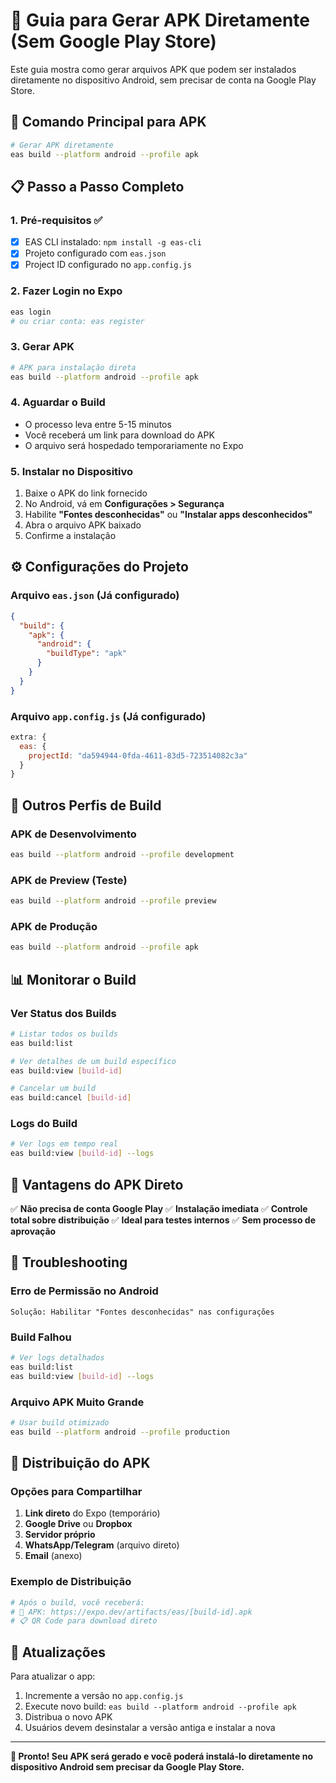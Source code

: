 # 📱 Guia para Gerar APK Diretamente (Sem Google Play Store)

Este guia mostra como gerar arquivos APK que podem ser instalados diretamente no dispositivo Android, sem precisar de conta na Google Play Store.

## 🚀 **Comando Principal para APK**

```bash
# Gerar APK diretamente
eas build --platform android --profile apk
```

## 📋 **Passo a Passo Completo**

### 1. **Pré-requisitos** ✅
- [x] EAS CLI instalado: `npm install -g eas-cli`
- [x] Projeto configurado com `eas.json`
- [x] Project ID configurado no `app.config.js`

### 2. **Fazer Login no Expo**
```bash
eas login
# ou criar conta: eas register
```

### 3. **Gerar APK**
```bash
# APK para instalação direta
eas build --platform android --profile apk
```

### 4. **Aguardar o Build**
- O processo leva entre 5-15 minutos
- Você receberá um link para download do APK
- O arquivo será hospedado temporariamente no Expo

### 5. **Instalar no Dispositivo**
1. Baixe o APK do link fornecido
2. No Android, vá em **Configurações > Segurança**
3. Habilite **"Fontes desconhecidas"** ou **"Instalar apps desconhecidos"**
4. Abra o arquivo APK baixado
5. Confirme a instalação

## ⚙️ **Configurações do Projeto**

### Arquivo `eas.json` (Já configurado)
```json
{
  "build": {
    "apk": {
      "android": {
        "buildType": "apk"
      }
    }
  }
}
```

### Arquivo `app.config.js` (Já configurado)
```javascript
extra: {
  eas: {
    projectId: "da594944-0fda-4611-83d5-723514082c3a"
  }
}
```

## 🔄 **Outros Perfis de Build**

### APK de Desenvolvimento
```bash
eas build --platform android --profile development
```

### APK de Preview (Teste)
```bash
eas build --platform android --profile preview
```

### APK de Produção
```bash
eas build --platform android --profile apk
```

## 📊 **Monitorar o Build**

### Ver Status dos Builds
```bash
# Listar todos os builds
eas build:list

# Ver detalhes de um build específico
eas build:view [build-id]

# Cancelar um build
eas build:cancel [build-id]
```

### Logs do Build
```bash
# Ver logs em tempo real
eas build:view [build-id] --logs
```

## 🎯 **Vantagens do APK Direto**

✅ **Não precisa de conta Google Play**
✅ **Instalação imediata**
✅ **Controle total sobre distribuição**
✅ **Ideal para testes internos**
✅ **Sem processo de aprovação**

## 🔧 **Troubleshooting**

### Erro de Permissão no Android
```
Solução: Habilitar "Fontes desconhecidas" nas configurações
```

### Build Falhou
```bash
# Ver logs detalhados
eas build:list
eas build:view [build-id] --logs
```

### Arquivo APK Muito Grande
```bash
# Usar build otimizado
eas build --platform android --profile production
```

## 📱 **Distribuição do APK**

### Opções para Compartilhar
1. **Link direto** do Expo (temporário)
2. **Google Drive** ou **Dropbox**
3. **Servidor próprio**
4. **WhatsApp/Telegram** (arquivo direto)
5. **Email** (anexo)

### Exemplo de Distribuição
```bash
# Após o build, você receberá:
# 📱 APK: https://expo.dev/artifacts/eas/[build-id].apk
# 📋 QR Code para download direto
```

## 🔄 **Atualizações**

Para atualizar o app:
1. Incremente a versão no `app.config.js`
2. Execute novo build: `eas build --platform android --profile apk`
3. Distribua o novo APK
4. Usuários devem desinstalar a versão antiga e instalar a nova

---

**🎉 Pronto! Seu APK será gerado e você poderá instalá-lo diretamente no dispositivo Android sem precisar da Google Play Store.**